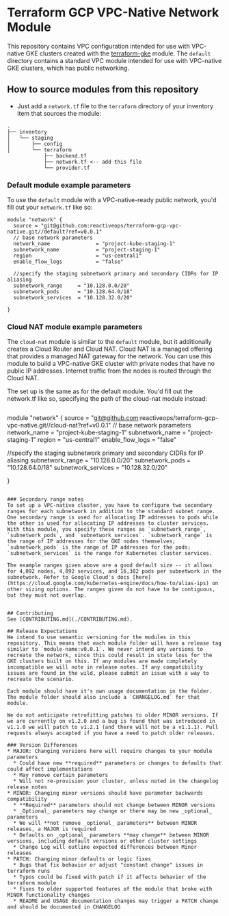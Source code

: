 # Terraform GCP VPC-Native Network Module
This repository contains VPC configuration intended for use with VPC-native GKE clusters created with the [terraform-gke](https://github.com/reactiveops/terraform-gke) module. The `default` directory contains a standard VPC module intended for use with VPC-native GKE clusters, which has public networking.


## How to source modules from this repository
* Just add a `network.tf` file to the `terraform` directory of your inventory item that sources the module:
```
.
├── inventory
│   └── staging
│       ├── config
│       └── terraform
            ├── backend.tf
            ├── network.tf <-- add this file
            └── provider.tf
```

### Default module example parameters
To use the `default` module with a VPC-native-ready public network, you'd fill out your `network.tf` like so: 

```
module "network" {
  source = "git@github.com:reactiveops/terraform-gcp-vpc-native.git//default?ref=v0.0.1"
  // base network parameters
  network_name               = "project-kube-staging-1"
  subnetwork_name            = "project-staging-1"
  region                     = "us-central1"
  enable_flow_logs           = "false"

  //specify the staging subnetwork primary and secondary CIDRs for IP aliasing
  subnetwork_range     = "10.128.0.0/20"
  subnetwork_pods      = "10.128.64.0/18"
  subnetwork_services  = "10.128.32.0/20"

}
```

### Cloud NAT module example parameters
The `cloud-nat` module is similar to the `default` module, but it additionally creates a Cloud Router and Cloud NAT. Cloud NAT is a managed offering that provides a managed NAT gateway for the network. You can use this module to build a VPC-native GKE cluster with private nodes that have no public IP addresses. Internet traffic from the nodes is routed through the Cloud NAT.

The set up is the same as for the default module. You'd fill out the network.tf like so, specifying the path of the cloud-nat module instead:

```
```
module "network" {
  source = "git@github.com:reactiveops/terraform-gcp-vpc-native.git//cloud-nat?ref=v0.0.1"
  // base network parameters
  network_name               = "project-kube-staging-1"
  subnetwork_name            = "project-staging-1"
  region                     = "us-central1"
  enable_flow_logs           = "false"

  //specify the staging subnetwork primary and secondary CIDRs for IP aliasing
  subnetwork_range     = "10.128.0.0/20"
  subnetwork_pods      = "10.128.64.0/18"
  subnetwork_services  = "10.128.32.0/20"

}
```

### Secondary range notes
To set up a VPC-native cluster, you have to configure two secondary ranges for each subnetwork in addition to the standard subnet range. One secondary range is used for allocating IP addresses to pods while the other is used for allocating IP addresses to cluster services.  With this module, you specify these ranges as `subnetwork_range`, `subnetwork_pods`, and `subnetwork_services`. `subnetwork_range` is the range of IP addresses for the GKE nodes themselves; `subnetwork_pods` is the range of IP addresses for the pods; `subnetwork_services` is the range for Kubernetes cluster services.

The example ranges given above are a good default size -- it allows for 4,092 nodes, 4,092 services, and 16,382 pods per subnetwork in the subnetwork. Refer to Google Cloud's docs [here](https://cloud.google.com/kubernetes-engine/docs/how-to/alias-ips) on other sizing options. The ranges given do not have to be contiguous, but they must not overlap.


## Contributing
See [CONTRIBUTING.md](./CONTRIBUTING.md).

## Release Expectations
We intend to use semantic versioning for the modules in this repository. This means that each module folder will have a release tag similar to `module-name:v0.0.1`. We never intend any versions to 
recreate the network, since this could result in state loss for the GKE clusters built on this. If any modules are made completely incompatible we will note in release notes. If any compatibility issues are found in the wild, please submit an issue with a way to recreate the scenario.

Each module should have it's own usage documentation in the folder. The module folder should also include a `CHANGELOG.md` for that module.

We do not anticipate retrofitting patches to older MINOR versions. If we are currently on v1.2.0 and a bug is found that was introduced in v1.1.0 we will patch to v1.2.1 (and there will not be a v1.1.1). Pull requests always accepted if you have a need to patch older releases.

### Version Differences
* MAJOR: Changing versions here will require changes to your module parameters
  * Could have new **required** parameters or changes to defaults that could affect implementations
  * May remove certain parameters
  * Will not re-provision your cluster, unless noted in the changelog release notes
* MINOR: Changing minor versions should have parameter backwards compatibility
  * **Required** parameters should not change between MINOR versions
  * _Optional_ parameters may change or there may be new _optional_ parameters
  * We will **not remove _optional_ parameters** between MINOR releases, a MAJOR is required
  * Defaults on _optional_ parameters **may change** between MINOR versions, including default versions or other cluster settings
  * Change Log will outline expected differences between Minor releases
* PATCH: Changing minor defaults or logic fixes
  * Bugs that fix behavior or adjust "constant change" issues in terraform runs
  * Typos could be fixed with patch if it affects behavior of the terraform module
  * Fixes to older supported features of the module that broke with MINOR functionality changes
  * README and USAGE documentation changes may trigger a PATCH change and should be documented in CHANGELOG